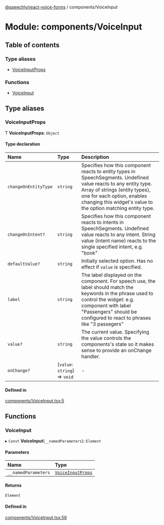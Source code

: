 [@speechly/react-voice-forms](../README.md) / components/VoiceInput

# Module: components/VoiceInput

## Table of contents

### Type aliases

- [VoiceInputProps](components_VoiceInput.md#voiceinputprops)

### Functions

- [VoiceInput](components_VoiceInput.md#voiceinput)

## Type aliases

### VoiceInputProps

Ƭ **VoiceInputProps**: `Object`

#### Type declaration

| Name | Type | Description |
| :------ | :------ | :------ |
| `changeOnEntityType` | `string` | Specifies how this component reacts to entity types in SpeechSegments. Undefined value reacts to any entity type. Array of strings (entity types), one for each option, enables changing this widget's value to the option matching entity type. |
| `changeOnIntent?` | `string` | Specifies how this component reacts to intents in SpeechSegments. Undefined value reacts to any intent. String value (intent name) reacts to the single specified intent, e.g. "book" |
| `defaultValue?` | `string` | Initially selected option. Has no effect if `value` is specified. |
| `label` | `string` | The label displayed on the component. For speech use, the label should match the keywords in the phrase used to control the widget: e.g. component with label "Passengers" should be configured to react to phrases like "3 passegers" |
| `value?` | `string` | The current value. Specifying the value controls the components's state so it makes sense to provide an onChange handler. |
| `onChange?` | (`value`: `string`) => `void` | - |

#### Defined in

[components/VoiceInput.tsx:5](https://github.com/speechly/speechly-demos/blob/3fcb1b7/libraries/react-voice-forms/src/components/VoiceInput.tsx#L5)

## Functions

### VoiceInput

▸ `Const` **VoiceInput**(`__namedParameters`): `Element`

#### Parameters

| Name | Type |
| :------ | :------ |
| `__namedParameters` | [`VoiceInputProps`](components_VoiceInput.md#voiceinputprops) |

#### Returns

`Element`

#### Defined in

[components/VoiceInput.tsx:58](https://github.com/speechly/speechly-demos/blob/3fcb1b7/libraries/react-voice-forms/src/components/VoiceInput.tsx#L58)
